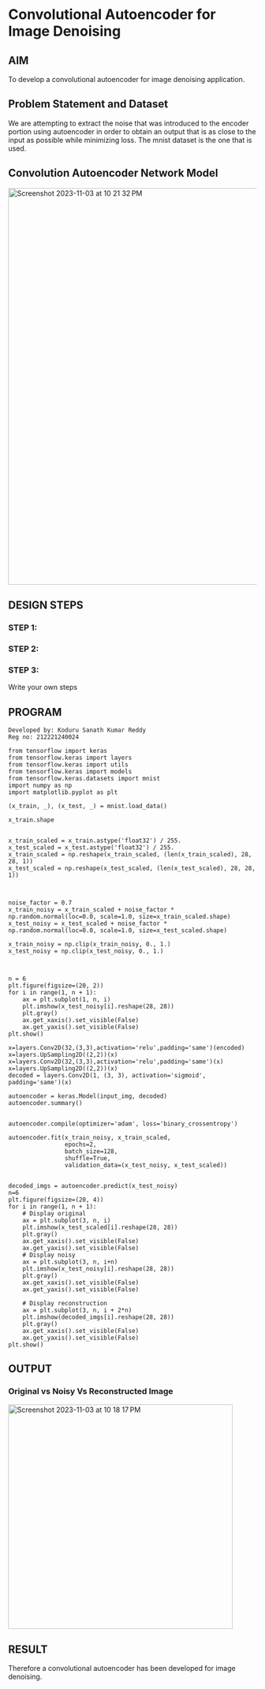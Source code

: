 # Convolutional Autoencoder for Image Denoising

## AIM

To develop a convolutional autoencoder for image denoising application.

## Problem Statement and Dataset
We are attempting to extract the noise that was introduced to the encoder portion using autoencoder in order to obtain an output that is as close to the input as possible while minimizing loss. The mnist dataset is the one that is used.



## Convolution Autoencoder Network Model
<img width="804" alt="Screenshot 2023-11-03 at 10 21 32 PM" src="https://github.com/KoduruSanathKumarReddy/convolutional-denoising-autoencoder/assets/69503902/0111ed12-4d38-4935-af78-cb868337679b">



## DESIGN STEPS

### STEP 1:

### STEP 2:

### STEP 3:

Write your own steps

## PROGRAM

~~~
Developed by: Koduru Sanath Kumar Reddy
Reg no: 212221240024
~~~
~~~
from tensorflow import keras
from tensorflow.keras import layers
from tensorflow.keras import utils
from tensorflow.keras import models
from tensorflow.keras.datasets import mnist
import numpy as np
import matplotlib.pyplot as plt

(x_train, _), (x_test, _) = mnist.load_data()

x_train.shape


x_train_scaled = x_train.astype('float32') / 255.
x_test_scaled = x_test.astype('float32') / 255.
x_train_scaled = np.reshape(x_train_scaled, (len(x_train_scaled), 28, 28, 1))
x_test_scaled = np.reshape(x_test_scaled, (len(x_test_scaled), 28, 28, 1))



noise_factor = 0.7
x_train_noisy = x_train_scaled + noise_factor * np.random.normal(loc=0.0, scale=1.0, size=x_train_scaled.shape)
x_test_noisy = x_test_scaled + noise_factor * np.random.normal(loc=0.0, scale=1.0, size=x_test_scaled.shape)

x_train_noisy = np.clip(x_train_noisy, 0., 1.)
x_test_noisy = np.clip(x_test_noisy, 0., 1.)



n = 6
plt.figure(figsize=(20, 2))
for i in range(1, n + 1):
    ax = plt.subplot(1, n, i)
    plt.imshow(x_test_noisy[i].reshape(28, 28))
    plt.gray()
    ax.get_xaxis().set_visible(False)
    ax.get_yaxis().set_visible(False)
plt.show()

x=layers.Conv2D(32,(3,3),activation='relu',padding='same')(encoded)
x=layers.UpSampling2D((2,2))(x)
x=layers.Conv2D(32,(3,3),activation='relu',padding='same')(x)
x=layers.UpSampling2D((2,2))(x)
decoded = layers.Conv2D(1, (3, 3), activation='sigmoid', padding='same')(x)

autoencoder = keras.Model(input_img, decoded)
autoencoder.summary()


autoencoder.compile(optimizer='adam', loss='binary_crossentropy')

autoencoder.fit(x_train_noisy, x_train_scaled,
                epochs=2,
                batch_size=128,
                shuffle=True,
                validation_data=(x_test_noisy, x_test_scaled))


decoded_imgs = autoencoder.predict(x_test_noisy)
n=6
plt.figure(figsize=(20, 4))
for i in range(1, n + 1):
    # Display original
    ax = plt.subplot(3, n, i)
    plt.imshow(x_test_scaled[i].reshape(28, 28))
    plt.gray()
    ax.get_xaxis().set_visible(False)
    ax.get_yaxis().set_visible(False)
    # Display noisy
    ax = plt.subplot(3, n, i+n)
    plt.imshow(x_test_noisy[i].reshape(28, 28))
    plt.gray()
    ax.get_xaxis().set_visible(False)
    ax.get_yaxis().set_visible(False)    

    # Display reconstruction
    ax = plt.subplot(3, n, i + 2*n)
    plt.imshow(decoded_imgs[i].reshape(28, 28))
    plt.gray()
    ax.get_xaxis().set_visible(False)
    ax.get_yaxis().set_visible(False)
plt.show()
~~~

## OUTPUT
### Original vs Noisy Vs Reconstructed Image

<img width="455" alt="Screenshot 2023-11-03 at 10 18 17 PM" src="https://github.com/KoduruSanathKumarReddy/convolutional-denoising-autoencoder/assets/69503902/6ef46653-596e-46aa-ae87-e8843f7c8d2d">



## RESULT
Therefore a convolutional autoencoder has been developed for image denoising.

